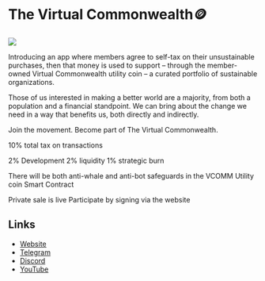 # The Virtual Commonwealth🪙

![](https://files.catbox.moe/osdfnp.gif)

Introducing an app where members agree to self-tax on their unsustainable purchases, then that money is used to support – through the member-owned Virtual Commonwealth utility coin – a curated portfolio of sustainable organizations.

Those of us interested in making a better world are a majority, from both a population and a financial standpoint. We can bring about the change we need in a way that benefits us, both directly and indirectly.

Join the movement. Become part  of The Virtual Commonwealth.

10% total tax on transactions

2% Development
2% liquidity
1% strategic burn

There will be both anti-whale and anti-bot safeguards in the VCOMM Utility coin Smart Contract

Private sale is live
Participate by signing via the website

## Links
- [Website](https://www.thevirtualcommonwealth.com/)
- [Telegram](https://t.me/+-AwDO_SiKZBkOWQx)
- [Discord](https://discord.gg/urydgJ5B)
- [YouTube](https://www.youtube.com/watch?v=eNZ51UqRFI8)